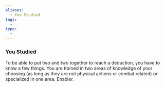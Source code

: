 ```yaml
---
aliases:
  - You Studied
tags:
  - 
type:
  - 
---
```

### You Studied

To be able to put two and two together to reach a deduction, you have to know a few things. You are trained in two areas of knowledge of your choosing (as long as they are not physical actions or combat related) or specialized in one area. Enabler.